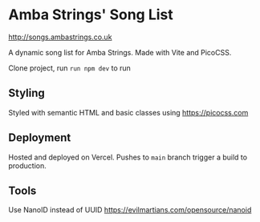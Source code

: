 # Amba Strings' Song List
http://songs.ambastrings.co.uk

A dynamic song list for Amba Strings. Made with Vite and PicoCSS.

Clone project, run `run npm dev` to run

## Styling
Styled with semantic HTML and basic classes using https://picocss.com

## Deployment
Hosted and deployed on Vercel. Pushes to `main` branch trigger a build to production.

## Tools
Use NanoID instead of UUID
https://evilmartians.com/opensource/nanoid

